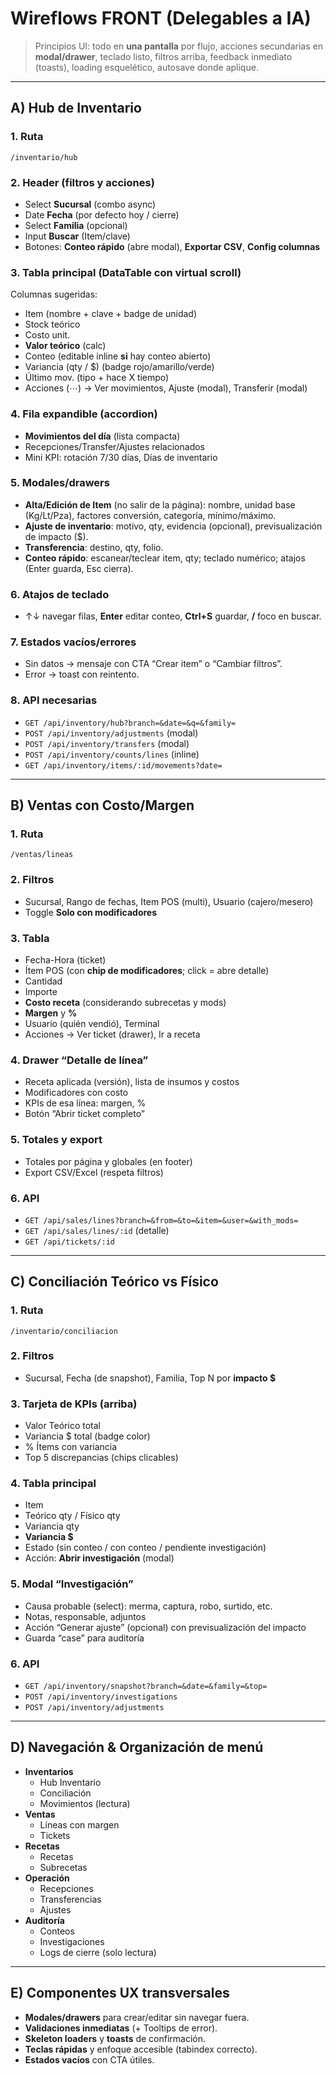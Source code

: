 
# Wireflows FRONT (Delegables a IA)

> Principios UI: todo en **una pantalla** por flujo, acciones secundarias en **modal/drawer**, teclado listo, filtros arriba, feedback inmediato (toasts), loading esquelético, autosave donde aplique.

---

## A) Hub de Inventario

### 1. Ruta
`/inventario/hub`

### 2. Header (filtros y acciones)
- Select **Sucursal** (combo async)
- Date **Fecha** (por defecto hoy / cierre)
- Select **Familia** (opcional)
- Input **Buscar** (Item/clave)
- Botones: **Conteo rápido** (abre modal), **Exportar CSV**, **Config columnas**

### 3. Tabla principal (DataTable con virtual scroll)
Columnas sugeridas:
- Item (nombre + clave + badge de unidad)
- Stock teórico
- Costo unit.
- **Valor teórico** (calc)
- Conteo (editable inline **si** hay conteo abierto)
- Variancia (qty / $) (badge rojo/amarillo/verde)
- Último mov. (tipo + hace X tiempo)
- Acciones (⋯) → Ver movimientos, Ajuste (modal), Transferir (modal)

### 4. Fila expandible (accordion)
- **Movimientos del día** (lista compacta)
- Recepciones/Transfer/Ajustes relacionados
- Mini KPI: rotación 7/30 días, Días de inventario

### 5. Modales/drawers
- **Alta/Edición de Item** (no salir de la página): nombre, unidad base (Kg/Lt/Pza), factores conversión, categoría, mínimo/máximo.
- **Ajuste de inventario**: motivo, qty, evidencia (opcional), previsualización de impacto ($).
- **Transferencia**: destino, qty, folio.
- **Conteo rápido**: escanear/teclear item, qty; teclado numérico; atajos (Enter guarda, Esc cierra).

### 6. Atajos de teclado
- ↑↓ navegar filas, **Enter** editar conteo, **Ctrl+S** guardar, **/** foco en buscar.

### 7. Estados vacíos/errores
- Sin datos → mensaje con CTA “Crear item” o “Cambiar filtros”.
- Error → toast con reintento.

### 8. API necesarias
- `GET /api/inventory/hub?branch=&date=&q=&family=`
- `POST /api/inventory/adjustments` (modal)
- `POST /api/inventory/transfers` (modal)
- `POST /api/inventory/counts/lines` (inline)
- `GET /api/inventory/items/:id/movements?date=`

---

## B) Ventas con Costo/Margen

### 1. Ruta
`/ventas/lineas`

### 2. Filtros
- Sucursal, Rango de fechas, Item POS (multi), Usuario (cajero/mesero)
- Toggle **Solo con modificadores**

### 3. Tabla
- Fecha-Hora (ticket)
- Ítem POS (con **chip de modificadores**; click = abre detalle)
- Cantidad
- Importe
- **Costo receta** (considerando subrecetas y mods)
- **Margen** y **%**
- Usuario (quién vendió), Terminal
- Acciones → Ver ticket (drawer), Ir a receta

### 4. Drawer “Detalle de línea”
- Receta aplicada (versión), lista de insumos y costos
- Modificadores con costo
- KPIs de esa línea: margen, %
- Botón “Abrir ticket completo”

### 5. Totales y export
- Totales por página y globales (en footer)
- Export CSV/Excel (respeta filtros)

### 6. API
- `GET /api/sales/lines?branch=&from=&to=&item=&user=&with_mods=`
- `GET /api/sales/lines/:id` (detalle)
- `GET /api/tickets/:id`

---

## C) Conciliación Teórico vs Físico

### 1. Ruta
`/inventario/conciliacion`

### 2. Filtros
- Sucursal, Fecha (de snapshot), Familia, Top N por **impacto $**

### 3. Tarjeta de KPIs (arriba)
- Valor Teórico total
- Variancia $ total (badge color)
- % Ítems con variancia
- Top 5 discrepancias (chips clicables)

### 4. Tabla principal
- Item
- Teórico qty / Físico qty
- Variancia qty
- **Variancia $**
- Estado (sin conteo / con conteo / pendiente investigación)
- Acción: **Abrir investigación** (modal)

### 5. Modal “Investigación”
- Causa probable (select): merma, captura, robo, surtido, etc.
- Notas, responsable, adjuntos
- Acción “Generar ajuste” (opcional) con previsualización del impacto
- Guarda “case” para auditoría

### 6. API
- `GET /api/inventory/snapshot?branch=&date=&family=&top=`
- `POST /api/inventory/investigations`
- `POST /api/inventory/adjustments`

---

## D) Navegación & Organización de menú

- **Inventarios**
  - Hub Inventario
  - Conciliación
  - Movimientos (lectura)
- **Ventas**
  - Líneas con margen
  - Tickets
- **Recetas**
  - Recetas
  - Subrecetas
- **Operación**
  - Recepciones
  - Transferencias
  - Ajustes
- **Auditoría**
  - Conteos
  - Investigaciones
  - Logs de cierre (solo lectura)

---

## E) Componentes UX transversales

- **Modales/drawers** para crear/editar sin navegar fuera.
- **Validaciones inmediatas** (+ Tooltips de error).
- **Skeleton loaders** y **toasts** de confirmación.
- **Teclas rápidas** y enfoque accesible (tabindex correcto).
- **Estados vacíos** con CTA útiles.
